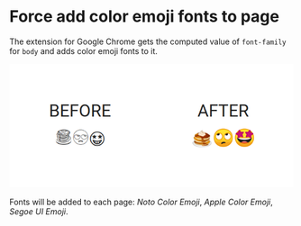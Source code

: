 # Force add color emoji fonts to page

The extension for Google Chrome gets the computed value of `font-family` for
`body` and adds color emoji fonts to it.

![screenshot](./screenshot.png)

Fonts will be added to each page: *Noto Color Emoji*, *Apple Color Emoji*, *Segoe UI Emoji*.

